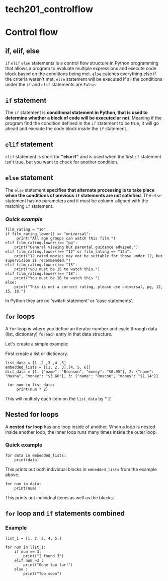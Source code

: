 # tech201_controlflow
# Control flow

## if, elif, else

`if` `elif` `else` statements is a control flow structure in Python programming that allows a program to evaluate multiple expressions and execute code block based on the conditions being met.
`else` catches everything else if the criteria weren't met.
`else` statement will be executed if all the conditions under the `if` and `elif` statements are `False`.

## `if` statement

The `if` statement is **conditional statement in Python, that is used to determine whether a block of code will be executed or not**. Meaning if the program find the condition defined in the `if` statement to be true, it will go ahead and execute the code block inside the `if` statement.

## `elif` statement

`elif` statement is short for **"else if"** and is used when the first `if` statement isn't true, but you want to check for another condition.

## `else` statement 

The `else` statement **specifies that alternate processing is to take place when the conditions of previous `if` statements are not satisfied**. The `else` statement has no parameters and it must be column-aligned with the matching `if` statement. 

### ***Quick example***

```
film_rating = "16"
if film_rating.lower() == "universal":
     print("All age groups can watch this film.")
elif film_rating.lower()== "pg":
    print("General viewing but parental guidance advised.")
elif film_rating.lower()== "12" or film_rating == "12a":
    print("12 rated movies may not be suitable for those under 12, but supervision is recommended.")
elif film_rating.lower()== "15":
    print("you must be 15 to watch this.")
elif film_rating.lower()== "18":
    print("You must be 18 to watch this ")
else:
    print("This is not a correct rating, please use universal, pg, 12, 15, 18.")
```
In Python they are no 'switch statement' or 'case statements'.

## `for` loops

A `for` loop is where you define an iterator number and cycle through data (list, dictionary) `foreach` entry in that data structure.

Let's create a simple example:

First create a list or dictionary.

``` 
list_data = [1 ,2 ,3 ,4 ,5]
embedded_lists = [[1, 2, 3],[4, 5, 6]]
dict_data = {1: {"name": "Bronson", "money": "$0.05"}, 2: {"name": "Masha", "money": "$3.66"}, 3: {"name": "Roscoe", "money": "$1.14"}}
```
``` 
 for num in list_data:
     print(num * 2)
```
This will multiply each item on the `list_data` by * 2

## Nested for loops

A **nested `for` loop** has one loop inside of another. 
When a loop is nested inside another loop, the inner loop runs many times inside the outer loop.

### Quick example

``` 
for data in embedded_lists:
    print(data)
```

This prints out both individual blocks in `embedded_lists` from the example above.
``` 
for num in data:
    print(num)
```
This prints out individual items as well as the blocks.

## `for` loop and `if` statements combined

### Example
``` 
list_1 = [1, 2, 3, 4, 5,]

for num in list_1:
    if num == 3:
        print("I found 3")
    elif num >3 :
        print("Gone too far!")
    else :
        print("Too soon")
```